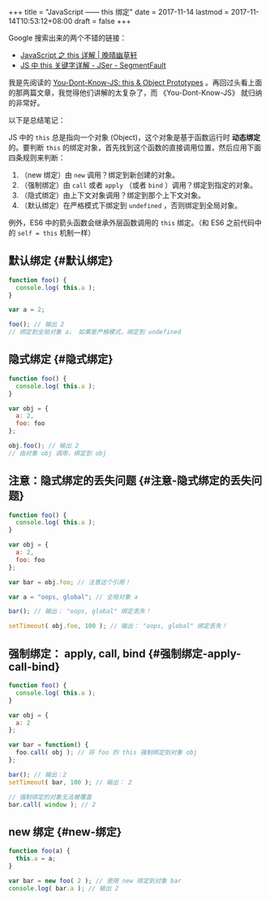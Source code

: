 +++
title = "JavaScript —— this 绑定"
date = 2017-11-14
lastmod = 2017-11-14T10:53:12+08:00
draft = false
+++

Google 搜索出来的两个不错的链接：

-   [JavaScript 之 this 详解 | 晚晴幽草轩](https://jeffjade.com/2015/08/03/2015-08-03-javascript-this/)
-   [JS 中 this 关键字详解 - JSer - SegmentFault](https://segmentfault.com/a/1190000003046071)

我是先阅读的 [You-Dont-Know-JS: this & Object Prototypes](https://github.com/getify/You-Dont-Know-JS/blob/master/this%20&%20object%20prototypes/README.md#you-dont-know-js-this--object-prototypes) 。再回过头看上面的那两篇文章，我觉得他们讲解的太复杂了，而 《You-Dont-Know-JS》 就归纳的非常好。

<!--more-->

以下是总结笔记：

JS 中的 `this` 总是指向一个对象 (Object)，这个对象是基于函数运行时 **动态绑定** 的。要判断 `this` 的绑定对象，首先找到这个函数的直接调用位置，然后应用下面四条规则来判断：

1.  （new 绑定）由 `new` 调用？绑定到新创建的对象。
2.  （强制绑定）由 `call` 或者 `apply` （或者 `bind` ）调用？绑定到指定的对象。
3.  （隐式绑定）由上下文对象调用？绑定到那个上下文对象。
4.  （默认绑定）在严格模式下绑定到 `undefined` ，否则绑定到全局对象。

例外，ES6 中的箭头函数会继承外层函数调用的 `this` 绑定。（和 ES6 之前代码中的 `self = this` 机制一样）


## 默认绑定 {#默认绑定}

```javascript
function foo() {
  console.log( this.a );
}

var a = 2;

foo(); // 输出 2
// 绑定到全局对象 a， 如果是严格模式，绑定到 undefined
```


## 隐式绑定 {#隐式绑定}

```javascript
function foo() {
  console.log( this.a );
}

var obj = {
  a: 2,
  foo: foo
};

obj.foo(); // 输出 2
// 由对象 obj 调用，绑定到 obj
```


## 注意：隐式绑定的丢失问题 {#注意-隐式绑定的丢失问题}

```js
function foo() {
  console.log( this.a );
}

var obj = {
  a: 2,
  foo: foo
};

var bar = obj.foo; // 注意这个引用！

var a = "oops, global"; // 全局对象 a

bar(); // 输出： "oops, global" 绑定丢失！

setTimeout( obj.foo, 100 ); // 输出： "oops, global" 绑定丢失！
```


## 强制绑定： apply, call, bind {#强制绑定-apply-call-bind}

```js
function foo() {
  console.log( this.a );
}

var obj = {
  a: 2
};

var bar = function() {
  foo.call( obj ); // 将 foo 的 this 强制绑定到对象 obj
};

bar(); // 输出：2
setTimeout( bar, 100 ); // 输出： 2

// 强制绑定的对象无法被覆盖
bar.call( window ); // 2
```


## new 绑定 {#new-绑定}

```js
function foo(a) {
  this.a = a;
}

var bar = new foo( 2 ); // 使用 new 绑定到对象 bar
console.log( bar.a ); // 输出 2
```
